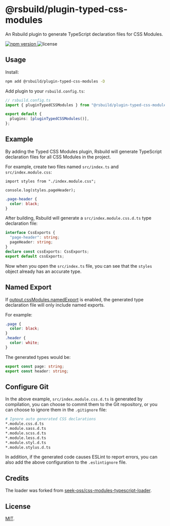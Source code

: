 # @rsbuild/plugin-typed-css-modules

An Rsbuild plugin to generate TypeScript declaration files for CSS Modules.

<p>
  <a href="https://npmjs.com/package/@rsbuild/plugin-typed-css-modules">
   <img src="https://img.shields.io/npm/v/@rsbuild/plugin-typed-css-modules?style=flat-square&colorA=564341&colorB=EDED91" alt="npm version" />
  </a>
  <img src="https://img.shields.io/badge/License-MIT-blue.svg?style=flat-square&colorA=564341&colorB=EDED91" alt="license" />
</p>

## Usage

Install:

```bash
npm add @rsbuild/plugin-typed-css-modules -D
```

Add plugin to your `rsbuild.config.ts`:

```ts
// rsbuild.config.ts
import { pluginTypedCSSModules } from "@rsbuild/plugin-typed-css-modules";

export default {
  plugins: [pluginTypedCSSModules()],
};
```

## Example

By adding the Typed CSS Modules plugin, Rsbuild will generate TypeScript declaration files for all CSS Modules in the project.

For example, create two files named `src/index.ts` and `src/index.module.css`:

```tsx title="src/index.ts"
import styles from "./index.module.css";

console.log(styles.pageHeader);
```

```css title="src/index.module.css"
.page-header {
  color: black;
}
```

After building, Rsbuild will generate a `src/index.module.css.d.ts` type declaration file:

```ts title="src/index.module.css.d.ts"
interface CssExports {
  "page-header": string;
  pageHeader: string;
}
declare const cssExports: CssExports;
export default cssExports;
```

Now when you open the `src/index.ts` file, you can see that the `styles` object already has an accurate type.

## Named Export

If [output.cssModules.namedExport](/config/output/css-modules#cssmodulesnamedexport) is enabled, the generated type declaration file will only include named exports.

For example:

```css title="index.module.css"
.page {
  color: black;
}
.header {
  color: white;
}
```

The generated types would be:

```ts title="src/index.module.css.d.ts"
export const page: string;
export const header: string;
```

## Configure Git

In the above example, `src/index.module.css.d.ts` is generated by compilation, you can choose to commit them to the Git repository, or you can choose to ignore them in the `.gitignore` file:

```bash
# Ignore auto generated CSS declarations
*.module.css.d.ts
*.module.sass.d.ts
*.module.scss.d.ts
*.module.less.d.ts
*.module.styl.d.ts
*.module.stylus.d.ts
```

In addition, if the generated code causes ESLint to report errors, you can also add the above configuration to the `.eslintignore` file.

## Credits

The loader was forked from [seek-oss/css-modules-typescript-loader](https://github.com/seek-oss/css-modules-typescript-loader).

## License

[MIT](./LICENSE).
